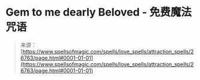 <!--yml

category: 未分类

date: 2024-06-12 19:15:12

-->

# Gem to me dearly Beloved - 免费魔法咒语

> 来源：[https://www.spellsofmagic.com/spells/love_spells/attraction_spells/26763/page.html#0001-01-01](https://www.spellsofmagic.com/spells/love_spells/attraction_spells/26763/page.html#0001-01-01)
